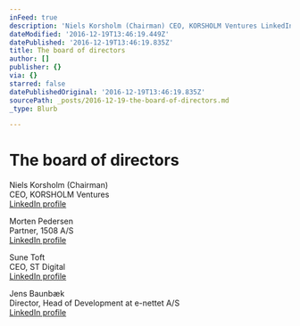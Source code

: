 ```yaml
---
inFeed: true
description: 'Niels Korsholm (Chairman) CEO, KORSHOLM Ventures LinkedIn profile'
dateModified: '2016-12-19T13:46:19.449Z'
datePublished: '2016-12-19T13:46:19.835Z'
title: The board of directors
author: []
publisher: {}
via: {}
starred: false
datePublishedOriginal: '2016-12-19T13:46:19.835Z'
sourcePath: _posts/2016-12-19-the-board-of-directors.md
_type: Blurb

---
```

# The board of directors

Niels Korsholm (Chairman)  
CEO, KORSHOLM Ventures  
[LinkedIn profile][0]

Morten Pedersen  
Partner, 1508 A/S  
[LinkedIn profile][1]

Sune Toft  
CEO, ST Digital  
[LinkedIn profile][2]

Jens Baunbæk  
Director, Head of Development at e-nettet A/S  
[LinkedIn profile][3]

[0]: https://dk.linkedin.com/in/nielskorsholm
[1]: https://dk.linkedin.com/in/morten-pedersen-2220371
[2]: https://dk.linkedin.com/in/sunetoft
[3]: https://dk.linkedin.com/in/baunbaek